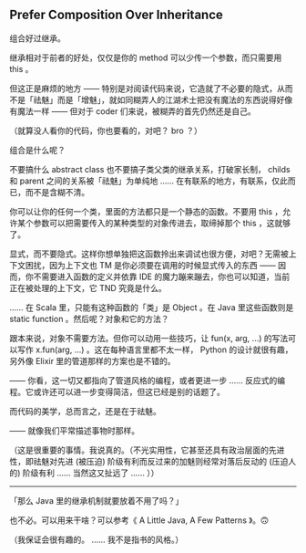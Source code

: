
## Prefer Composition Over Inheritance

组合好过继承。

继承相对于前者的好处，仅仅是你的 method 可以少传一个参数，而只需要用 this 。

但这正是麻烦的地方 —— 特别是对阅读代码来说，它造就了不必要的隐式，从而不是「祛魅」而是「增魅」，就如同糊弄人的江湖术士把没有魔法的东西说得好像有魔法一样 —— 但对于 coder 们来说，被糊弄的首先仍然还是自己。

（就算没人看你的代码，你也要看的，对吧？ bro ？）

组合是什么呢？

不要搞什么 abstract class 也不要搞子类父类的继承关系，打破家长制， childs 和 parent 之间的关系被「祛魅」为单纯地 …… 在有联系的地方，有联系，仅此而已，而不是含糊不清。

你可以让你的任何一个类，里面的方法都只是一个静态的函数。不要用 this ，允许某个参数可以把需要传入的某种类型的对象传进去，取缔掉那个 this ，这就够了。

显式，而不要隐式。这样你想单独把这函数拎出来调试也很方便，对吧？无需被上下文困扰，因为上下文也 TM 是你必须要在调用的时候显式传入的东西 —— 因而，你不需要进入函数的定义并依靠 IDE 的魔力蹦来蹦去，你也可以知道，当前正在被处理的上下文，它 TND 究竟是什么。

…… 在 Scala 里，只能有这种函数的「类」是 Object 。在 Java 里这些函数则是 static function 。然后呢？对象和它的方法？

跟本来说，对象不需要方法。但你可以动用一些技巧，让 fun(x, arg, ...) 的写法可以写作 x.fun(arg, ...) 。这在每种语言里都不太一样， Python 的设计就很有趣，另外像 Elixir 里的管道那样的方案也是不错的。

—— 你看，这一切又都指向了管道风格的编程，或者更进一步 …… 反应式的编程。它或许还可以进一步变得简洁，但这已经是别的话题了。

而代码的美学，总而言之，还是在于祛魅。

—— 就像我们平常描述事物时那样。

（这是很重要的事情。我说真的。（不光实用性，它甚至还具有政治层面的先进性，即祛魅对先进 (被压迫) 阶级有利而反过来的加魅则经常对落后反动的 (压迫人的) 阶级有利 …… 当然这又扯远了 …… ））

------

「那么 Java 里的继承机制就要放着不用了吗？」

也不必。可以用来干啥？可以参考《 A Little Java, A Few Patterns 》。🙃

（我保证会很有趣的。 …… 我不是指书的风格。）
